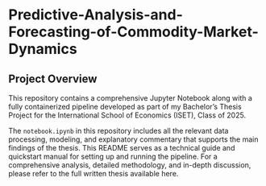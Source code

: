 # Predictive-Analysis-and-Forecasting-of-Commodity-Market-Dynamics

## Project Overview

This repository contains a comprehensive Jupyter Notebook along with a fully containerized pipeline developed as part of my Bachelor’s Thesis Project for the International School of Economics (ISET), Class of 2025.

The `notebook.ipynb` in this repository includes all the relevant data processing, modeling, and explanatory commentary that supports the main findings of the thesis. This README serves as a technical guide and quickstart manual for setting up and running the pipeline. For a comprehensive analysis, detailed methodology, and in-depth discussion, please refer to the full written thesis available here.
